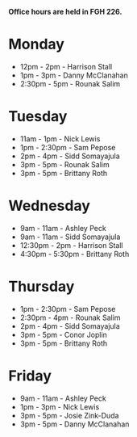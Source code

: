 **Office hours are held in FGH 226.**

# Monday

* 12pm - 2pm - Harrison Stall
* 1pm - 3pm - Danny McClanahan
* 2:30pm - 5pm - Rounak Salim

# Tuesday

* 11am - 1pm - Nick Lewis
* 1pm - 2:30pm - Sam Pepose
* 2pm - 4pm - Sidd Somayajula
* 3pm - 5pm - Rounak Salim
* 3pm - 5pm - Brittany Roth

# Wednesday

* 9am - 11am - Ashley Peck 
* 9am - 11am - Sidd Somayajula
* 12:30pm - 2pm - Harrison Stall
* 4:30pm - 5:30pm - Brittany Roth


# Thursday

* 1pm - 2:30pm - Sam Pepose
* 2:30pm - 4pm - Rounak Salim
* 2pm - 4pm - Sidd Somayajula
* 3pm - 5pm - Conor Joplin
* 3pm - 5pm - Brittany Roth

# Friday

* 9am - 11am - Ashley Peck
* 1pm - 3pm - Nick Lewis
* 3pm - 5pm - Josie Zink-Duda
* 3pm - 5pm - Danny McClanahan